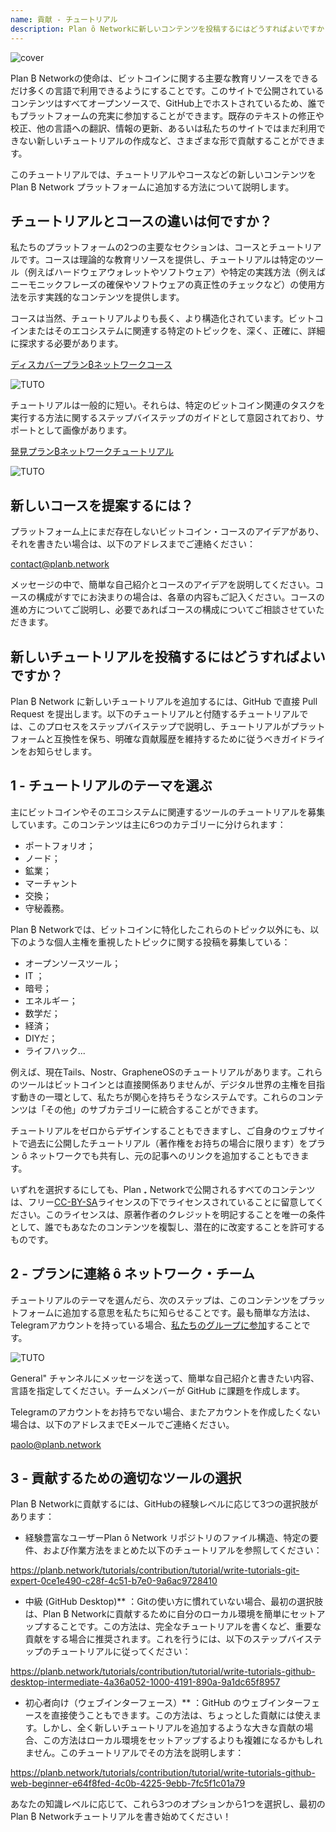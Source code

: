 ```yaml
---
name: 貢献 - チュートリアル
description: Plan ȏ Networkに新しいコンテンツを投稿するにはどうすればよいですか？
---
```

![cover](assets/cover.webp)

Plan ₿ Networkの使命は、ビットコインに関する主要な教育リソースをできるだけ多くの言語で利用できるようにすることです。このサイトで公開されているコンテンツはすべてオープンソースで、GitHub上でホストされているため、誰でもプラットフォームの充実に参加することができます。既存のテキストの修正や校正、他の言語への翻訳、情報の更新、あるいは私たちのサイトではまだ利用できない新しいチュートリアルの作成など、さまざまな形で貢献することができます。

このチュートリアルでは、チュートリアルやコースなどの新しいコンテンツを Plan ₿ Network プラットフォームに追加する方法について説明します。

## チュートリアルとコースの違いは何ですか？

私たちのプラットフォームの2つの主要なセクションは、コースとチュートリアルです。コースは理論的な教育リソースを提供し、チュートリアルは特定のツール（例えばハードウェアウォレットやソフトウェア）や特定の実践方法（例えばニーモニックフレーズの確保やソフトウェアの真正性のチェックなど）の使用方法を示す実践的なコンテンツを提供します。

コースは当然、チュートリアルよりも長く、より構造化されています。ビットコインまたはそのエコシステムに関連する特定のトピックを、深く、正確に、詳細に探求する必要があります。

[ディスカバープラン₿ネットワークコース](https://planb.network/courses)

![TUTO](assets/fr/37.webp)

チュートリアルは一般的に短い。それらは、特定のビットコイン関連のタスクを実行する方法に関するステップバイステップのガイドとして意図されており、サポートとして画像があります。

[発見プラン₿ネットワークチュートリアル](https://planb.network/tutorials)

![TUTO](assets/fr/38.webp)

## 新しいコースを提案するには？

プラットフォーム上にまだ存在しないビットコイン・コースのアイデアがあり、それを書きたい場合は、以下のアドレスまでご連絡ください：

contact@planb.network

メッセージの中で、簡単な自己紹介とコースのアイデアを説明してください。コースの構成がすでにお決まりの場合は、各章の内容もご記入ください。コースの進め方についてご説明し、必要であればコースの構成についてご相談させていただきます。

## 新しいチュートリアルを投稿するにはどうすればよいですか？

Plan ₿ Network に新しいチュートリアルを追加するには、GitHub で直接 Pull Request を提出します。以下のチュートリアルと付随するチュートリアルでは、このプロセスをステップバイステップで説明し、チュートリアルがプラットフォームと互換性を保ち、明確な貢献履歴を維持するために従うべきガイドラインをお知らせします。

## 1 - チュートリアルのテーマを選ぶ

主にビットコインやそのエコシステムに関連するツールのチュートリアルを募集しています。このコンテンツは主に6つのカテゴリーに分けられます：


- ポートフォリオ；
- ノード；
- 鉱業；
- マーチャント
- 交換；
- 守秘義務。

Plan ₿ Networkでは、ビットコインに特化したこれらのトピック以外にも、以下のような個人主権を重視したトピックに関する投稿を募集している：


- オープンソースツール；
- IT ；
- 暗号；
- エネルギー；
- 数学だ；
- 経済；
- DIYだ；
- ライフハック...

例えば、現在Tails、Nostr、GrapheneOSのチュートリアルがあります。これらのツールはビットコインとは直接関係ありませんが、デジタル世界の主権を目指す動きの一環として、私たちが関心を持ちそうなシステムです。これらのコンテンツは「その他」のサブカテゴリーに統合することができます。

チュートリアルをゼロからデザインすることもできますし、ご自身のウェブサイトで過去に公開したチュートリアル（著作権をお持ちの場合に限ります）をプラン ȏ ネットワークでも共有し、元の記事へのリンクを追加することもできます。

いずれを選択するにしても、Plan ₊ Networkで公開されるすべてのコンテンツは、フリー[CC-BY-SA](https://creativecommons.org/licenses/by-sa/4.0/)ライセンスの下でライセンスされていることに留意してください。このライセンスは、原著作者のクレジットを明記することを唯一の条件として、誰でもあなたのコンテンツを複製し、潜在的に改変することを許可するものです。

## 2 - プランに連絡 ȏ ネットワーク・チーム

チュートリアルのテーマを選んだら、次のステップは、このコンテンツをプラットフォームに追加する意思を私たちに知らせることです。最も簡単な方法は、Telegramアカウントを持っている場合、[私たちのグループに参加](https://t.me/PlanBNetwork_ContentBuilder)することです。

![TUTO](assets/fr/39.webp)

General" チャンネルにメッセージを送って、簡単な自己紹介と書きたい内容、言語を指定してください。チームメンバーが GitHub に課題を作成します。

Telegramのアカウントをお持ちでない場合、またアカウントを作成したくない場合は、以下のアドレスまでEメールでご連絡ください。

paolo@planb.network

## 3 - 貢献するための適切なツールの選択

Plan ₿ Networkに貢献するには、GitHubの経験レベルに応じて3つの選択肢があります：


- 経験豊富なユーザーPlan ȏ Network リポジトリのファイル構造、特定の要件、および作業方法をまとめた以下のチュートリアルを参照してください：

https://planb.network/tutorials/contribution/tutorial/write-tutorials-git-expert-0ce1e490-c28f-4c51-b7e0-9a6ac9728410

- 中級 (GitHub Desktop)** ：Gitの使い方に慣れていない場合、最初の選択肢は、Plan ₿ Networkに貢献するために自分のローカル環境を簡単にセットアップすることです。この方法は、完全なチュートリアルを書くなど、重要な貢献をする場合に推奨されます。これを行うには、以下のステップバイステップのチュートリアルに従ってください：

https://planb.network/tutorials/contribution/tutorial/write-tutorials-github-desktop-intermediate-4a36a052-1000-4191-890a-9a1dc65f8957

- 初心者向け（ウェブインターフェース）** ：GitHub のウェブインターフェースを直接使うこともできます。この方法は、ちょっとした貢献には使えます。しかし、全く新しいチュートリアルを追加するような大きな貢献の場合、この方法はローカル環境をセットアップするよりも複雑になるかもしれません。このチュートリアルでその方法を説明します：

https://planb.network/tutorials/contribution/tutorial/write-tutorials-github-web-beginner-e64f8fed-4c0b-4225-9ebb-7fc5f1c01a79

あなたの知識レベルに応じて、これら3つのオプションから1つを選択し、最初のPlan ₿ Networkチュートリアルを書き始めてください！